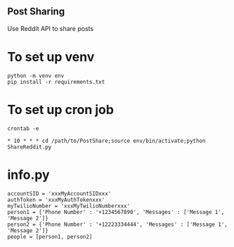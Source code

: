 ## Post Sharing

Use Reddit API to share posts

# To set up venv

```
python -m venv env
pip install -r requirements.txt
```

# To set up cron job

```
crontab -e

* 10 * * * cd /path/to/PostShare;source env/bin/activate;python ShareReddit.py
```

# info.py

```
accountSID = 'xxxMyAccountSIDxxx'
authToken = 'xxxMyAuthTokenxxx'
myTwilioNumber = 'xxxMyTwilioNumberxxx'
person1 = {'Phone Number' : '+1234567890', 'Messages' : ['Message 1', 'Message 2']}
person2 = {'Phone Number' : '+12223334444', 'Messages' : ['Message 1', 'Message 2']}
people = [person1, person2]
```

